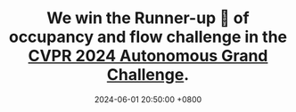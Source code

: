 ---
title: >-
    We win the Runner-up 🥈 of occupancy and flow challenge in the <a href="https://opendrivelab.com/challenge2024/" target="_blank">CVPR 2024 Autonomous Grand Challenge</a>. 
date: 2024-06-01 20:50:00 +0800
---